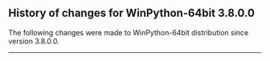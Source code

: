 ﻿## History of changes for WinPython-64bit 3.8.0.0

The following changes were made to WinPython-64bit distribution since version 3.8.0.0.

* * *

